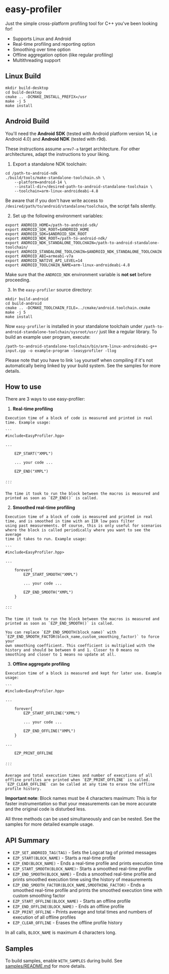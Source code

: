 easy-profiler
=============

Just the simple cross-platform profiling tool for C++ you've been looking for!

  - Supports Linux and Android
  - Real-time profiling and reporting option
  - Smoothing over time option
  - Offline aggregation option (like regular profiling)
  - Multithreading support

Linux Build
-----------

```
mkdir build-desktop
cd build-desktop
cmake .. -DCMAKE_INSTALL_PREFIX=/usr
make -j 5
make install
```

Android Build
-------------

You'll need the **Android SDK** (tested with Android platform version 14, i.e Android 4.0) and **Android NDK** (tested with r9d).

These instructions assume `armv7-a` target architecture. For other architectures, adapt the instructions to your liking.

1. Export a standalone NDK toolchain:

  ```
  cd /path-to-android-ndk
  ./build/tools/make-standalone-toolchain.sh \
      --platform=android-14 \
      --install-dir=/desired-path-to-android-standalone-toolchain \
      --toolchain=arm-linux-androideabi-4.8
  ```

  Be aware that if you don't have write access to `/desired/path/to/android/standalone/toolchain`, the script fails silently.

2. Set up the following environment variables:

  ```
  export ANDROID_HOME=/path-to-android-sdk/
  export ANDROID_SDK_ROOT=$ANDROID_HOME
  export ANDROID_SDK=$ANDROID_SDK_ROOT
  export ANDROID_NDK_ROOT=/path-to-android-ndk/
  export ANDROID_NDK_STANDALONE_TOOLCHAIN=/path-to-android-standalone-toolchain/
  export ANDROID_STANDALONE_TOOLCHAIN=$ANDROID_NDK_STANDALONE_TOOLCHAIN
  export ANDROID_ABI=armeabi-v7a
  export ANDROID_NATIVE_API_LEVEL=14
  export ANDROID_TOOLCHAIN_NAME=arm-linux-androideabi-4.8
  ```

  Make sure that the `ANDROID_NDK` environment variable is **not set** before proceeding.

3. In the `easy-profiler` source directory:

  ```
  mkdir build-android
  cd build-android
  cmake .. -DCMAKE_TOOLCHAIN_FILE=../cmake/android.toolchain.cmake
  make -j 5
  make install
  ```

Now `easy-profiler` is installed in your standalone toolchain under `/path-to-android-standalone-toolchain/sysroot/usr/` just like a regular library. To build an example user program, execute:

```
/path-to-android-standalone-toolchain/bin/arm-linux-androideabi-g++ input.cpp -o example-program -leasyprofiler -llog
```

Please note that you have to link `log` yourself when compiling if it's not automatically being linked by your build system. See the samples for more details.

How to use
----------

There are 3 ways to use easy-profiler:

  1. **Real-time profiling**

    Execution time of a block of code is measured and printed in real time. Example usage:

    ```
    #include<EasyProfiler.hpp>

    ...

        EZP_START("XMPL")

        ... your code ...

        EZP_END("XMPL")

    ...
    ```

    The time it took to run the block between the macros is measured and printed as soon as `EZP_END()` is called.

  2. **Smoothed real-time profiling**

    Execution time of a block of code is measured and printed in real time, and is smoothed in time with an IIR low pass filter
    using past measurements. Of course, this is only useful for scenarios where the block is called periodically where you want to see the average
    time it takes to run. Example usage:

    ```
    #include<EasyProfiler.hpp>

    ...

        forever{
            EZP_START_SMOOTH("XMPL")

            ... your code ...

            EZP_END_SMOOTH("XMPL")
        }

    ...
    ```

    The time it took to run the block between the macros is measured and printed as soon as `EZP_END_SMOOTH()` is called.

    You can replace `EZP_END_SMOOTH(block_name)` with `EZP_END_SMOOTH_FACTOR(block_name,custom_smoothing_factor)` to force your
    own smoothing coefficient. This coefficient is multiplied with the history and should be between 0 and 1. Closer to 0 means no
    smoothing and closer to 1 means no update at all.

  3. **Offline aggregate profiling**

    Execution time of a block is measured and kept for later use. Example usage:

    ```
    #include<EasyProfiler.hpp>

    ...

        forever{
            EZP_START_OFFLINE("XPML")

            ... your code ...

            EZP_END_OFFLINE("XMPL")
        }

    ...

        EZP_PRINT_OFFLINE

    ...
    ```

    Average and total execution times and number of executions of all offline profiles are printed when `EZP_PRINT_OFFLINE` is called.
    `EZP_CLEAR_OFFLINE` can be called at any time to erase the offline profile history.

**Important note**: Block names must be 4 characters maximum: This is for faster instrumentation so that your measurements can be more accurate and the original code is disturbed less.

All three methods can be used simultaneously and can be nested. See the samples for more detailed example usage.

API Summary
-----------

  - `EZP_SET_ANDROID_TAG(TAG)` - Sets the Logcat tag of printed messages
  - `EZP_START(BLOCK_NAME)` - Starts a real-time profile
  - `EZP_END(BLOCK_NAME)` - Ends a real-time profile and prints execution time
  - `EZP_START_SMOOTH(BLOCK_NAME)`- Starts a smoothed real-time profile
  - `EZP_END_SMOOTH(BLOCK_NAME)` - Ends a smoothed real-time profile and prints smoothed execution time using the history of measurements
  - `EZP_END_SMOOTH_FACTOR(BLOCK_NAME,SMOOTHING_FACTOR)` - Ends a smoothed real-time profile and prints the smoothed execution time with custom smoothing factor
  - `EZP_START_OFFLINE(BLOCK_NAME)` - Starts an offline profile
  - `EZP_END_OFFLINE(BLOCK_NAME)` - Ends an offline profile
  - `EZP_PRINT_OFFLINE` - Prints average and total times and numbers of execution of all offline profiles
  - `EZP_CLEAR_OFFLINE` - Erases the offline profile history

In all calls, `BLOCK_NAME` is maximum 4 characters long.

Samples
-------

To build samples, enable `WITH_SAMPLES` during build. See [samples/README.md](samples/README.md) for more details.

